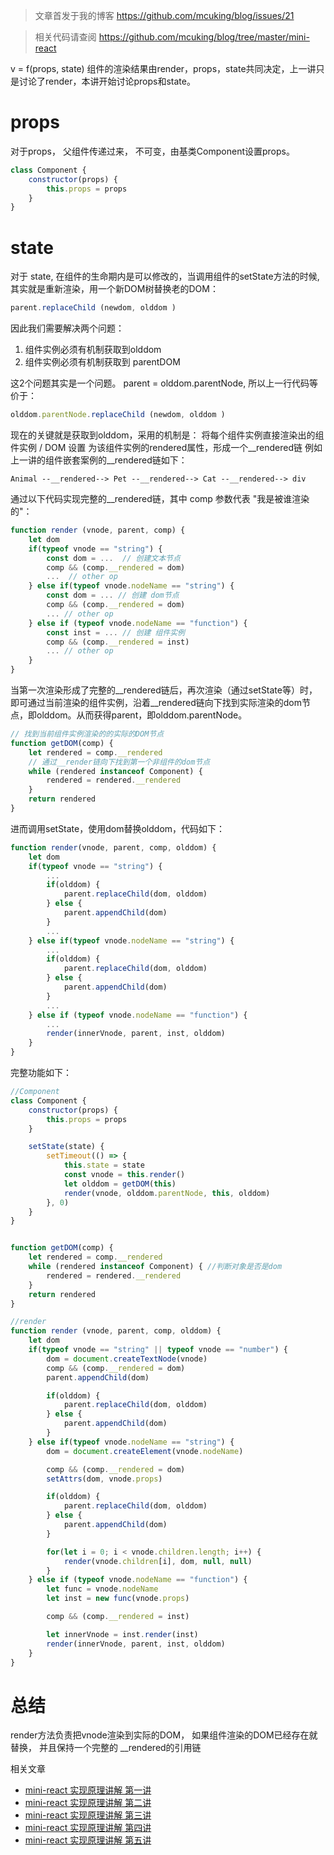> 文章首发于我的博客 https://github.com/mcuking/blog/issues/21

> 相关代码请查阅 https://github.com/mcuking/blog/tree/master/mini-react

v = f(props, state)
组件的渲染结果由render，props，state共同决定，上一讲只是讨论了render，本讲开始讨论props和state。

# props
对于props， 父组件传递过来， 不可变，由基类Component设置props。
```javascript
class Component {
    constructor(props) {
        this.props = props
    }
}
```

# state
对于 state, 在组件的生命期内是可以修改的，当调用组件的setState方法的时候, 其实就是重新渲染，用一个新DOM树替换老的DOM：
```javascript
parent.replaceChild (newdom, olddom )
```

因此我们需要解决两个问题：

1. 组件实例必须有机制获取到olddom
2. 组件实例必须有机制获取到 parentDOM

这2个问题其实是一个问题。 parent = olddom.parentNode, 所以上一行代码等价于：
```javascript
olddom.parentNode.replaceChild (newdom, olddom ) 
```
现在的关键就是获取到olddom，采用的机制是：
将每个组件实例直接渲染出的组件实例 / DOM 设置 为该组件实例的rendered属性，形成一个__rendered链
例如上一讲的组件嵌套案例的__rendered链如下：
```
Animal --__rendered--> Pet --__rendered--> Cat --__rendered--> div
```

通过以下代码实现完整的__rendered链，其中 comp 参数代表 "我是被谁渲染的"：
```javascript
function render (vnode, parent, comp) {
    let dom
    if(typeof vnode == "string") {
        const dom = ...  // 创建文本节点
        comp && (comp.__rendered = dom)
        ...  // other op
    } else if(typeof vnode.nodeName == "string") {
        const dom = ... // 创建 dom节点
        comp && (comp.__rendered = dom)
        ... // other op
    } else if (typeof vnode.nodeName == "function") {
        const inst = ... // 创建 组件实例
        comp && (comp.__rendered = inst)
        ... // other op
    }
}
```

当第一次渲染形成了完整的__rendered链后，再次渲染（通过setState等）时，即可通过当前渲染的组件实例，沿着__rendered链向下找到实际渲染的dom节点，即olddom。从而获得parent，即olddom.parentNode。

```javascript
// 找到当前组件实例渲染的的实际的DOM节点
function getDOM(comp) {
    let rendered = comp.__rendered
    // 通过__render链向下找到第一个非组件的dom节点
    while (rendered instanceof Component) {
        rendered = rendered.__rendered
    }
    return rendered
}
```

进而调用setState，使用dom替换olddom，代码如下：
```javascript
function render(vnode, parent, comp, olddom) {
    let dom
    if(typeof vnode == "string") {
        ...
        if(olddom) {
            parent.replaceChild(dom, olddom)
        } else {
            parent.appendChild(dom)
        }
        ...
    } else if(typeof vnode.nodeName == "string") {
        ...
        if(olddom) {
            parent.replaceChild(dom, olddom)
        } else {
            parent.appendChild(dom)
        }
        ...
    } else if (typeof vnode.nodeName == "function") {
        ...
        render(innerVnode, parent, inst, olddom)
    }
}
```

完整功能如下：
```javascript
//Component
class Component {
    constructor(props) {
        this.props = props
    }

    setState(state) {
        setTimeout(() => {
            this.state = state
            const vnode = this.render()
            let olddom = getDOM(this)
            render(vnode, olddom.parentNode, this, olddom)
        }, 0)
    }
}


function getDOM(comp) {
    let rendered = comp.__rendered
    while (rendered instanceof Component) { //判断对象是否是dom
        rendered = rendered.__rendered
    }
    return rendered
}

//render
function render (vnode, parent, comp, olddom) {
    let dom
    if(typeof vnode == "string" || typeof vnode == "number") {
        dom = document.createTextNode(vnode)
        comp && (comp.__rendered = dom)
        parent.appendChild(dom)

        if(olddom) {
            parent.replaceChild(dom, olddom)
        } else {
            parent.appendChild(dom)
        }
    } else if(typeof vnode.nodeName == "string") {
        dom = document.createElement(vnode.nodeName)

        comp && (comp.__rendered = dom)
        setAttrs(dom, vnode.props)

        if(olddom) {
            parent.replaceChild(dom, olddom)
        } else {
            parent.appendChild(dom)
        }

        for(let i = 0; i < vnode.children.length; i++) {
            render(vnode.children[i], dom, null, null)
        }
    } else if (typeof vnode.nodeName == "function") {
        let func = vnode.nodeName
        let inst = new func(vnode.props)

        comp && (comp.__rendered = inst)

        let innerVnode = inst.render(inst)
        render(innerVnode, parent, inst, olddom)
    }
}
```

# 总结
render方法负责把vnode渲染到实际的DOM， 如果组件渲染的DOM已经存在就替换， 并且保持一个完整的 __rendered的引用链


相关文章
- [mini-react 实现原理讲解 第一讲](https://github.com/mcuking/blog/issues/20)
- [mini-react 实现原理讲解 第二讲](https://github.com/mcuking/blog/issues/21)
- [mini-react 实现原理讲解 第三讲](https://github.com/mcuking/blog/issues/22)
- [mini-react 实现原理讲解 第四讲](https://github.com/mcuking/blog/issues/23)
- [mini-react 实现原理讲解 第五讲](https://github.com/mcuking/blog/issues/24)
